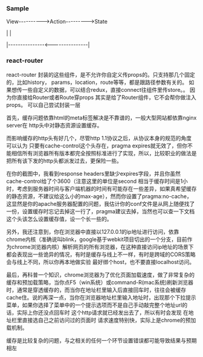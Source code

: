### Sample

View---------->Action--------->State

  |                               |

  |---------------<---------------|


### react-router
react-router 封装的这些组件，是不允许你自定义传props的。只支持那几个固定的，比如history，
params，location，route等等，都是跟路径参数有关的。
如果想传一些自定义的数据，可以结合redux，直接connect往组件里传store。。
因为你直接给Router或者Route穿props 其实是给了Router组件，它不会帮你做注入props。
可以自己尝试封装一层



<meta http-equiv="pragma" content="no-cache"/>
<meta http-equiv="Cache-Control" content="no-cache, must-revalidate"/>
<meta http-equiv="expires" content="0"/>
首先，缓存问题依靠html的meta标签解决是不靠谱的，一般大型网站都依靠nginx server在 http头中对静态资源设置缓存。

而影响缓存的http头有好几个，尽管http 1.1协议之后，从协议本身的规范的角度可以认为 只要有cache-control这个头存在，pragma expires就无效了，但你不能相信所有浏览器所有版本都完全按照标准进行了实现，所以，比较职业的做法是把所有该下发的http头都派发过去，更保险一些。

在你的截图中，我看到response headers里缺少expires字段，并且你虽然cache-control给了个3600（注意这里的单位是second 相当于缓存时间是1小时，考虑到服务器时间与客户端机器的时间有可能存在一些差异，如果真希望缓存的静态资源，不建议给这么小的max-age），然而你设置了pragma:no-cache，这显然是你的apache服务器配置的问题，我估计你的conf文件是从网上随便找了一份，设置缓存时忘记去掉这一行了，pragma建议去掉，当然也可以查一下文档这个头该怎么设置缓存值，设一个长一些的。

另外，我还注意到，你在浏览器中直接以127.0.0.1的ip地址进行访问，依靠chrome内核（准确说叫blink，google基于webkit项目切出的一个分支，目前作为chrome浏览器内核）解析网页的所有浏览器，在这种直接访问ip地址的场景下都会表现出一些诡异的情况，有时是缓存与线上不一样，有时是跨域的CORS策略会与线上不同，所以你再本地做实验 最好绑个host，也不要直接localhost访问。

最后，再科普一个知识，chrome浏览器为了优化页面加载速度，做了非常复杂的缓存和预加载策略，当你点F5（win系统）或command-R(mac系统)刷新浏览器时，通常是穿透缓存的，而当你在地址栏里输入后直接回车时，往往会被缓存cache住。说的再深一点，当你在浏览器地址栏里输入地址时，出现那个下拉提示菜单，如果你选择了菜单中的一个提示选项而不是自己手动敲完整个地址url的话，实际上你还没点回车时 这个http请求就已经发出去了，所以有时会发现 在地址栏里直接选自己之前访问过的页面时 请求速度特别快，实际上是chrome的预加载机制。

缓存是比较复杂的问题，与之相关的任何一个环节设置错误都可能导致结果与预期相左
